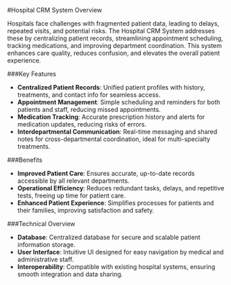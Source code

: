 #Hospital CRM System Overview

Hospitals face challenges with fragmented patient data, leading to delays, repeated visits, and potential risks. The Hospital CRM System addresses these by centralizing patient records, streamlining appointment scheduling, tracking medications, and improving department coordination. This system enhances care quality, reduces confusion, and elevates the overall patient experience.

###Key Features

- **Centralized Patient Records**: Unified patient profiles with history, treatments, and contact info for seamless access.
- **Appointment Management**: Simple scheduling and reminders for both patients and staff, reducing missed appointments.
- **Medication Tracking**: Accurate prescription history and alerts for medication updates, reducing risks of errors.
- **Interdepartmental Communication**: Real-time messaging and shared notes for cross-departmental coordination, ideal for multi-specialty treatments.

###Benefits

- **Improved Patient Care**: Ensures accurate, up-to-date records accessible by all relevant departments.
- **Operational Efficiency**: Reduces redundant tasks, delays, and repetitive tests, freeing up time for patient care.
- **Enhanced Patient Experience**: Simplifies processes for patients and their families, improving satisfaction and safety.

###Technical Overview

- **Database**: Centralized database for secure and scalable patient information storage.
- **User Interface**: Intuitive UI designed for easy navigation by medical and administrative staff.
- **Interoperability**: Compatible with existing hospital systems, ensuring smooth integration and data sharing.
